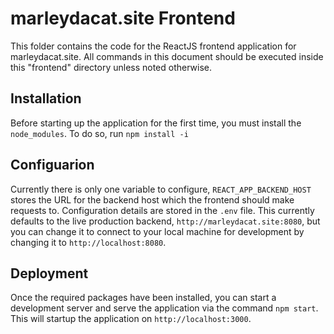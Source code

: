 # marleydacat.site Frontend

This folder contains the code for the ReactJS frontend application for marleydacat.site. All commands in this document should be executed inside this "frontend" directory unless noted otherwise.

## Installation

Before starting up the application for the first time, you must install the `node_modules`.
To do so, run `npm install -i`

## Configuarion

Currently there is only one variable to configure, `REACT_APP_BACKEND_HOST` stores the URL for the backend host which the frontend should make requests to.
Configuration details are stored in the `.env` file. This currently defaults to the live production backend, `http://marleydacat.site:8080`, but you can change it to connect to your local machine for development by changing it to `http://localhost:8080`.

## Deployment

Once the required packages have been installed, you can start a development server and serve the application via the command `npm start`.
This will startup the application on `http://localhost:3000`.